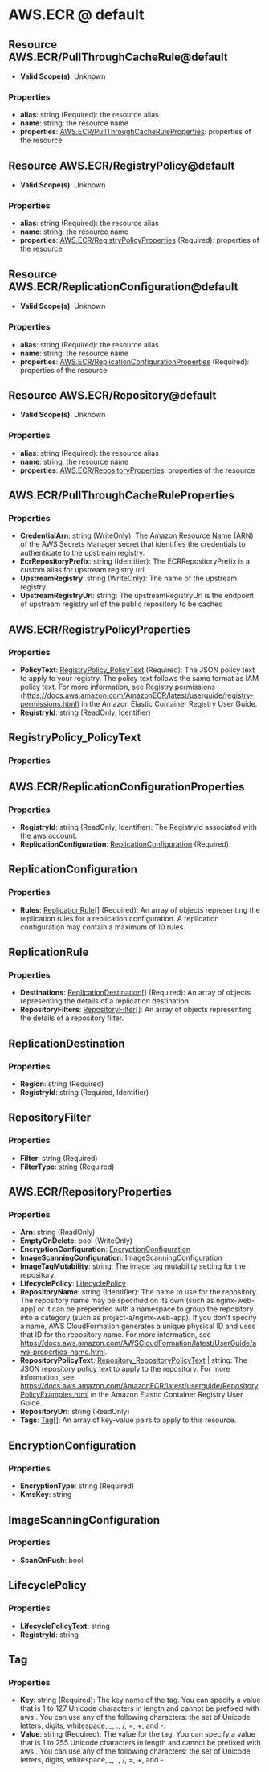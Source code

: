 # AWS.ECR @ default

## Resource AWS.ECR/PullThroughCacheRule@default
* **Valid Scope(s)**: Unknown
### Properties
* **alias**: string (Required): the resource alias
* **name**: string: the resource name
* **properties**: [AWS.ECR/PullThroughCacheRuleProperties](#awsecrpullthroughcacheruleproperties): properties of the resource

## Resource AWS.ECR/RegistryPolicy@default
* **Valid Scope(s)**: Unknown
### Properties
* **alias**: string (Required): the resource alias
* **name**: string: the resource name
* **properties**: [AWS.ECR/RegistryPolicyProperties](#awsecrregistrypolicyproperties) (Required): properties of the resource

## Resource AWS.ECR/ReplicationConfiguration@default
* **Valid Scope(s)**: Unknown
### Properties
* **alias**: string (Required): the resource alias
* **name**: string: the resource name
* **properties**: [AWS.ECR/ReplicationConfigurationProperties](#awsecrreplicationconfigurationproperties) (Required): properties of the resource

## Resource AWS.ECR/Repository@default
* **Valid Scope(s)**: Unknown
### Properties
* **alias**: string (Required): the resource alias
* **name**: string: the resource name
* **properties**: [AWS.ECR/RepositoryProperties](#awsecrrepositoryproperties): properties of the resource

## AWS.ECR/PullThroughCacheRuleProperties
### Properties
* **CredentialArn**: string (WriteOnly): The Amazon Resource Name (ARN) of the AWS Secrets Manager secret that identifies the credentials to authenticate to the upstream registry.
* **EcrRepositoryPrefix**: string (Identifier): The ECRRepositoryPrefix is a custom alias for upstream registry url.
* **UpstreamRegistry**: string (WriteOnly): The name of the upstream registry.
* **UpstreamRegistryUrl**: string: The upstreamRegistryUrl is the endpoint of upstream registry url of the public repository to be cached

## AWS.ECR/RegistryPolicyProperties
### Properties
* **PolicyText**: [RegistryPolicy_PolicyText](#registrypolicypolicytext) (Required): The JSON policy text to apply to your registry. The policy text follows the same format as IAM policy text. For more information, see Registry permissions (https://docs.aws.amazon.com/AmazonECR/latest/userguide/registry-permissions.html) in the Amazon Elastic Container Registry User Guide.
* **RegistryId**: string (ReadOnly, Identifier)

## RegistryPolicy_PolicyText
### Properties

## AWS.ECR/ReplicationConfigurationProperties
### Properties
* **RegistryId**: string (ReadOnly, Identifier): The RegistryId associated with the aws account.
* **ReplicationConfiguration**: [ReplicationConfiguration](#replicationconfiguration) (Required)

## ReplicationConfiguration
### Properties
* **Rules**: [ReplicationRule](#replicationrule)[] (Required): An array of objects representing the replication rules for a replication configuration. A replication configuration may contain a maximum of 10 rules.

## ReplicationRule
### Properties
* **Destinations**: [ReplicationDestination](#replicationdestination)[] (Required): An array of objects representing the details of a replication destination.
* **RepositoryFilters**: [RepositoryFilter](#repositoryfilter)[]: An array of objects representing the details of a repository filter.

## ReplicationDestination
### Properties
* **Region**: string (Required)
* **RegistryId**: string (Required, Identifier)

## RepositoryFilter
### Properties
* **Filter**: string (Required)
* **FilterType**: string (Required)

## AWS.ECR/RepositoryProperties
### Properties
* **Arn**: string (ReadOnly)
* **EmptyOnDelete**: bool (WriteOnly)
* **EncryptionConfiguration**: [EncryptionConfiguration](#encryptionconfiguration)
* **ImageScanningConfiguration**: [ImageScanningConfiguration](#imagescanningconfiguration)
* **ImageTagMutability**: string: The image tag mutability setting for the repository.
* **LifecyclePolicy**: [LifecyclePolicy](#lifecyclepolicy)
* **RepositoryName**: string (Identifier): The name to use for the repository. The repository name may be specified on its own (such as nginx-web-app) or it can be prepended with a namespace to group the repository into a category (such as project-a/nginx-web-app). If you don't specify a name, AWS CloudFormation generates a unique physical ID and uses that ID for the repository name. For more information, see https://docs.aws.amazon.com/AWSCloudFormation/latest/UserGuide/aws-properties-name.html.
* **RepositoryPolicyText**: [Repository_RepositoryPolicyText](#repositoryrepositorypolicytext) | string: The JSON repository policy text to apply to the repository. For more information, see https://docs.aws.amazon.com/AmazonECR/latest/userguide/RepositoryPolicyExamples.html in the Amazon Elastic Container Registry User Guide. 
* **RepositoryUri**: string (ReadOnly)
* **Tags**: [Tag](#tag)[]: An array of key-value pairs to apply to this resource.

## EncryptionConfiguration
### Properties
* **EncryptionType**: string (Required)
* **KmsKey**: string

## ImageScanningConfiguration
### Properties
* **ScanOnPush**: bool

## LifecyclePolicy
### Properties
* **LifecyclePolicyText**: string
* **RegistryId**: string

## Tag
### Properties
* **Key**: string (Required): The key name of the tag. You can specify a value that is 1 to 127 Unicode characters in length and cannot be prefixed with aws:. You can use any of the following characters: the set of Unicode letters, digits, whitespace, _, ., /, =, +, and -. 
* **Value**: string (Required): The value for the tag. You can specify a value that is 1 to 255 Unicode characters in length and cannot be prefixed with aws:. You can use any of the following characters: the set of Unicode letters, digits, whitespace, _, ., /, =, +, and -. 

